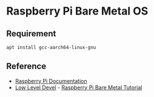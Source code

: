 # Raspberry Pi Bare Metal OS

## Requirement
```bash
apt install gcc-aarch64-linux-gnu
```

## Reference
 * [Raspberry Pi Documentation](https://github.com/raspberrypi/documentation/)
 * [Low Level Devel](https://www.youtube.com/@lowleveldevel1712) - [Raspberry Pi Bare Metal Tutorial](https://www.youtube.com/watch?v=pd9AVmcRc6U)
